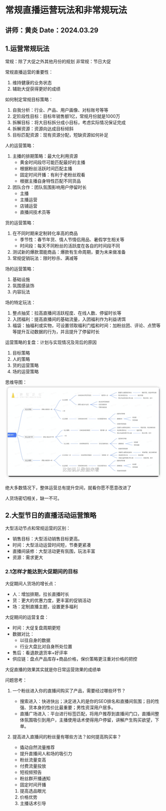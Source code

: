 # 常规直播运营玩法和非常规玩法
讲师：黄炎
Date：2024.03.29
---
## 1.运营常规玩法
常规：除了大促之外其他月份的规划
非常规：节日大促

常规直播运营的重要性：
1. 维持健康的业务状态
2. 辅助大促获得更好的成绩

如何制定常规目标策略：
1. 自我分析：行业、产品、用户画像、对标账号等等
2. 定阶段性目标：目标年销售额1亿，常规月份就是1000万
3. 拆解目标：将大目标拆分成小目标，考虑实际情况保证完成
4. 拆解资源：资源向达成目标倾斜
5. 目标匹配资源：现有资源分配，短缺资源如何补足

人的运营策略：
1. 主播的排期策略：最大化利用资源
    - 黄金时间段尽可能匹配最好的主播
    - 根据粉丝活跃时间匹配主播
    - 固定时间开播：有利于老粉丝观看
    - 根据主播自身特性匹配不同货品
2. 团队合作：团队氛围影响用户停留时长
    - 主播
    - 主播运营
    - 店铺运营
    - 直播间技术员等

货的运营策略：
1. 在不同时期来定制转化率高的商品
    - 季节性：春节年货、情人节情侣用品、暑假学生相关等
    - 时间段：每天不同粉丝的活跃度在各自的时间段不同
2. 测试新的爆款潜能商品：爆款有生命周期，要为未来做准备
3. 常规促销玩法：限时秒杀、满减等

场的运营策略：
1. 基础设施
2. 氛围感装饰
3. 内容玩法

场的特定玩法：
1. 整点抽奖：拉高直播间活跃程度、在线人数、停留时长等
2. 入团福利：提高直播间的基础流量，入团福利作为利益诱饵
3. 福袋：抽福利或实物，可设置领取福利门槛和时间：加粉丝团、评论、点赞等等提升互动数据的行为，并且提升了停留时长

运营策略的复盘：计划与实现情况及背后的原因
1. 目标策略
2. 人的策略
3. 货的运营策略
4. 场的运营策略

思维导图：
![](images/cl.png)

绝大多数情况下，整体运营总有提升空间，就看你愿不愿意改进了

人货场密切相关，缺一不可。

## 2.大型节日的直播活动运营策略
大型活动节点和常规运营的区别：
- 销售目标：大型活动销售目标更高。
- 时间：大型活动运营时间短，节奏更紧凑
- 直播间装修：大型活动更有氛围，玩法丰富
- 资源：需求更大

### 2.1怎样才能达到大促期间的目标

大促期间人货场的增长点：
- 人：增加排期，拉长直播时长
- 货：更大的优惠力度，更丰富的促销活动
- 场：定制直播主题，设置更多福利

大促期间的运营复盘：
- 时间：大促复盘周期更短
- 数据对比：
    - 以往自身的数据
    - 行业大盘比对自身所处位置
- 售后：看退款退货率+好评率
- 供应链：盘点产品库存+商品价格，保价策略更注重对价格的把控

大促直播的效果其实就是你日常运营效果的成绩单

问题思考：
1. 一个粉丝进入你的直播间购买了产品，需要经过哪些环节？
    - 搜索进入：快进快出；决定进入的是你的SEO排名和直播间氛围；目的性强、货本身的性价比最重要；男性资深用户居多。
    - 直播广场进入：平台进行标签匹配，将用户推荐到直播间门口，直播间整体氛围吸引到用户，主播使用话术使得用户停留，讲解产生购买欲望，下单。
2. 提高进入直播间的粉丝量有哪些方法？如何提高购买率？
    - 撬动自然流量推荐
    - 提升直播间人和场的吸引力
    - 粉丝流量变高
    - 付费流量投放
    - 短视频预告
    - 粉丝群开播通知
    - 固定时间开播

    1. 提高选品眼光
    2. 价格优势
    3. 主播话术引导
